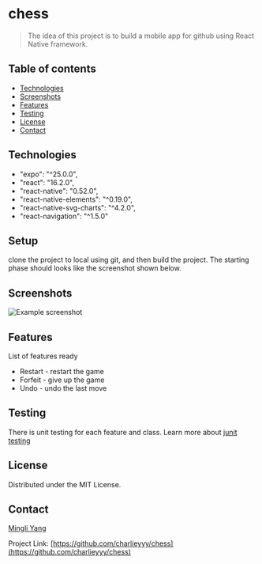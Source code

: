 # chess
> The idea of this project is to build a mobile app for github using React Native framework.


## Table of contents
* [Technologies](#technologies)
* [Screenshots](#screenshots)
* [Features](#features)
* [Testing](#testing)
* [License](#license)
* [Contact](#contact)

## Technologies
* "expo": "^25.0.0",
* "react": "16.2.0", 
* "react-native": "0.52.0",
* "react-native-elements": "^0.19.0",
* "react-native-svg-charts": "^4.2.0",
* "react-navigation": "^1.5.0"


## Setup
clone the project to local using git, and then build the project. The starting phase should looks like the screenshot shown below.

## Screenshots
![Example screenshot](./assets/screenshot.png)


## Features
List of features ready
* Restart - restart the game
* Forfeit - give up the game
* Undo - undo the last move


## Testing
There is unit testing for each feature and class. Learn more about [junit testing](https://www.vogella.com/tutorials/JUnit/article.html)
## License

Distributed under the MIT License.

## Contact

[Mingli Yang](https://www.linkedin.com/in/myang46)

Project Link: [https://github.com/charlieyyy/chess](https://github.com/charlieyyy/chess)
